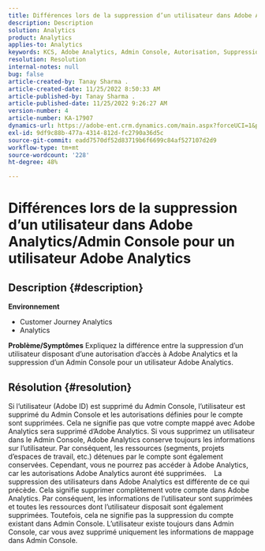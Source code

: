 ```yaml
---
title: Différences lors de la suppression d’un utilisateur dans Adobe Analytics/Admin Console pour un utilisateur Adobe Analytics
description: Description
solution: Analytics
product: Analytics
applies-to: Analytics
keywords: KCS, Adobe Analytics, Admin Console, Autorisation, Suppression d’utilisateur
resolution: Resolution
internal-notes: null
bug: false
article-created-by: Tanay Sharma .
article-created-date: 11/25/2022 8:50:33 AM
article-published-by: Tanay Sharma .
article-published-date: 11/25/2022 9:26:27 AM
version-number: 4
article-number: KA-17907
dynamics-url: https://adobe-ent.crm.dynamics.com/main.aspx?forceUCI=1&pagetype=entityrecord&etn=knowledgearticle&id=bbe3b632-9e6c-ed11-9561-6045bd006e5a
exl-id: 9df9c88b-477a-4314-812d-fc2790a36d5c
source-git-commit: eadd7570df52d83719b6f6699c84af527107d2d9
workflow-type: tm+mt
source-wordcount: '228'
ht-degree: 48%

---
```


# Différences lors de la suppression d’un utilisateur dans Adobe Analytics/Admin Console pour un utilisateur Adobe Analytics

## Description {#description}

<b>Environnement</b>
- Customer Journey Analytics
- Analytics



<b>Problème/Symptômes</b>
Expliquez la différence entre la suppression d’un utilisateur disposant d’une autorisation d’accès à Adobe Analytics et la suppression d’un Admin Console pour un utilisateur Adobe Analytics.


## Résolution {#resolution}


Si l’utilisateur (Adobe ID) est supprimé du Admin Console, l’utilisateur est supprimé du Admin Console et les autorisations définies pour le compte sont supprimées.
Cela ne signifie pas que votre compte mappé avec Adobe Analytics sera supprimé d’Adobe Analytics. Si vous supprimez un utilisateur dans le Admin Console, Adobe Analytics conserve toujours les informations sur l’utilisateur.
Par conséquent, les ressources (segments, projets d’espaces de travail, etc.) détenues par le compte sont également conservées.
Cependant, vous ne pourrez pas accéder à Adobe Analytics, car les autorisations Adobe Analytics auront été supprimées.
  
La suppression des utilisateurs dans Adobe Analytics est différente de ce qui précède. Cela signifie supprimer complètement votre compte dans Adobe Analytics.
Par conséquent, les informations de l’utilisateur sont supprimées et toutes les ressources dont l’utilisateur disposait sont également supprimées.
Toutefois, cela ne signifie pas la suppression du compte existant dans Admin Console. L’utilisateur existe toujours dans Admin Console, car vous avez supprimé uniquement les informations de mappage dans Admin Console.
